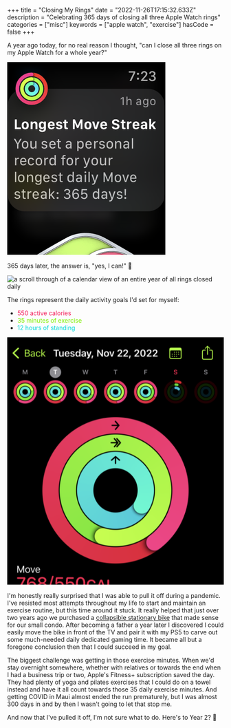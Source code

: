 +++
title = "Closing My Rings"
date = "2022-11-26T17:15:32.633Z"
description = "Celebrating 365 days of closing all three Apple Watch rings"
categories = ["misc"]
keywords = ["apple watch", "exercise"]
hasCode = false
+++

A year ago today, for no real reason I thought, "can I close all three rings on my Apple Watch for a whole year?"

![apple watch screenshot showing a 365 days move streak](images/move_streak.png)

365 days later, the answer is, "yes, I can!" 🥳

![a scroll through of a calendar view of an entire year of all rings closed daily](images/twelve_months.gif)

The rings represent the daily activity goals I'd set for myself:

- <span style="color: #F31C58">550 active calories</span>
- <span style="color: #7DF000">35 minutes of exercise</span>
- <span style="color: #00D8D8">12 hours of standing</span>

![three rings showing progress on the above three goals](images/the_day.png)

I'm honestly really surprised that I was able to pull it off during a pandemic. I've resisted most attempts throughout my life to start and maintain an exercise routine, but this time around it stuck. It really helped that just over two years ago we purchased a [collapsible stationary bike](https://www.xterrafitness.com/bikes/fb-350-bike) that made sense for our small condo. After becoming a father a year later I discovered I could easily move the bike in front of the TV and pair it with my PS5 to carve out some much-needed daily dedicated gaming time. It became all but a foregone conclusion then that I could succeed in my goal.

The biggest challenge was getting in those exercise minutes. When we'd stay overnight somewhere, whether with relatives or towards the end when I had a business trip or two, Apple's Fitness+ subscription saved the day. They had plenty of yoga and pilates exercises that I could do on a towel instead and have it all count towards those 35 daily exercise minutes. And getting COVID in Maui almost ended the run prematurely, but I was almost 300 days in and by then I wasn't going to let that stop me.

And now that I've pulled it off, I'm not sure what to do. Here's to Year 2? 🤔
